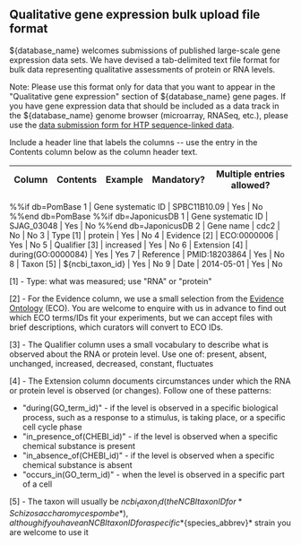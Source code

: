 ## Qualitative gene expression bulk upload file format

${database_name} welcomes submissions of published large-scale gene expression
data sets. We have devised a tab-delimited text file format for bulk
data representing qualitative assessments of protein or RNA levels.

Note: Please use this format only for data that you want to appear in
the "Qualitative gene expression" section of ${database_name} gene pages. If
you have gene expression data that should be included as a data track
in the ${database_name} genome browser (microarray, RNASeq, etc.), please use
the [data submission form for HTP sequence-linked data](documentation/data-submission-form-for-HTP-sequence-linked-data).

Include a header line that labels the columns -- use the entry in the
Contents column below as the column header text.

Column | Contents | Example | Mandatory? | Multiple entries allowed?
-------|----------|---------|------------|--------------------------
%%if db=PomBase
1 | Gene systematic ID | SPBC11B10.09 | Yes | No
%%end db=PomBase
%%if db=JaponicusDB
1 | Gene systematic ID | SJAG_03048 | Yes | No
%%end db=JaponicusDB
2 | Gene name | cdc2 | No | No
3 | Type [1] | protein | Yes | No
4 | Evidence [2] | ECO:0000006 | Yes | No
5 | Qualifier [3] | increased | Yes | No
6 | Extension [4] | during(GO:0000084) | Yes | Yes
7 | Reference | PMID:18203864 | Yes | No
8 | Taxon [5] | ${ncbi_taxon_id} | Yes | No
9 | Date | 2014-05-01 | Yes | No

[1] - Type: what was measured; use "RNA" or "protein"

[2] - For the Evidence column, we use a small selection from the
      [Evidence Ontology](http://www.evidenceontology.org/) (ECO). You
      are welcome to enquire with us in advance to find out which ECO
      terms/IDs fit your experiments, but we can accept files with brief
      descriptions, which curators will convert to ECO IDs.
    
[3] - The Qualifier column uses a small vocabulary to describe what is
      observed about the RNA or protein level. Use one of: present,
      absent, unchanged, increased, decreased, constant, fluctuates
      
[4] - The Extension column documents circumstances under which the RNA
      or protein level is observed (or changes). Follow one of these
      patterns:
- "during(GO_term_id)" - if the level is observed in a specific
        biological process, such as a response to a stimulus, is taking
        place, or a specific cell cycle phase
- "in_presence_of(CHEBI_id)" - if the level is observed when a 
        specific chemical substance is present
- "in_absence_of(CHEBI_id)" - if the level is observed when a 
        specific chemical substance is absent
- "occurs_in(GO_term_id)" -  when the level is observed in a 
        specific part of a cell
         
[5] - The taxon will usually be ${ncbi_taxon_id} (the NCBI taxon ID for
      *Schizosaccharomyces pombe*), although if you have an NCBI taxon ID
      for a specific *${species_abbrev}* strain you are welcome to use it
